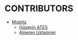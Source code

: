 # CONTRIBUTORS

- [Mobiliz](https://www.mobiliz.com.tr/en)
    - [Hüseyin ATEŞ](https://github.com/huseyinmobil)
    - [Alperen Ustaömer](https://github.com/alperen61)
    
    
